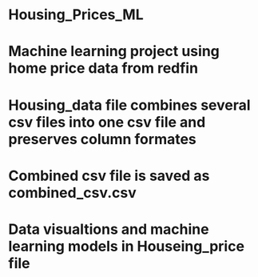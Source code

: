 # Housing_Prices_ML

# Machine learning project using home price data from redfin

# Housing_data file combines several csv files into one csv file and preserves column formates

# Combined csv file is saved as combined_csv.csv

# Data visualtions and machine learning models in Houseing_price file 
